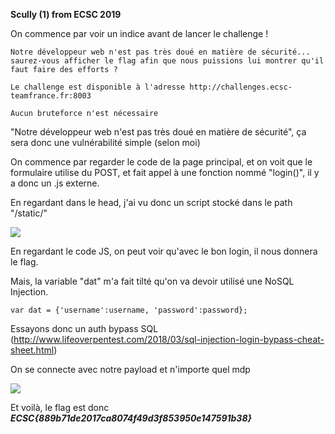 **Scully (1) from ECSC 2019**

On commence par voir un indice avant de lancer le challenge !

```
Notre développeur web n'est pas très doué en matière de sécurité... saurez-vous afficher le flag afin que nous puissions lui montrer qu'il faut faire des efforts ?

Le challenge est disponible à l'adresse http://challenges.ecsc-teamfrance.fr:8003

Aucun bruteforce n'est nécessaire

```

"Notre développeur web n'est pas très doué en matière de sécurité", ça sera donc une vulnérabilité simple (selon moi)

On commence par regarder le code de la page principal, et on voit que le formulaire utilise du POST, et fait appel à une fonction nommé "login()", il y a donc un .js externe.

En regardant dans le head, j'ai vu donc un script stocké dans le path "/static/"

<img src="https://imgur.com/q0NUWPQ" />

En regardant le code JS, on peut voir qu'avec le bon login, il nous donnera le flag.

Mais, la variable "dat" m'a fait tilté qu'on va devoir utilisé une NoSQL Injection.

```
var dat = {'username':username, 'password':password};
```

Essayons donc un auth bypass SQL (http://www.lifeoverpentest.com/2018/03/sql-injection-login-bypass-cheat-sheet.html)

On se connecte avec notre payload et n'importe quel mdp

<img src="https://imgur.com/6LCc4VF" />

Et voilà, le flag est donc ***ECSC{889b71de2017ca8074f49d3f853950e147591b38}***
